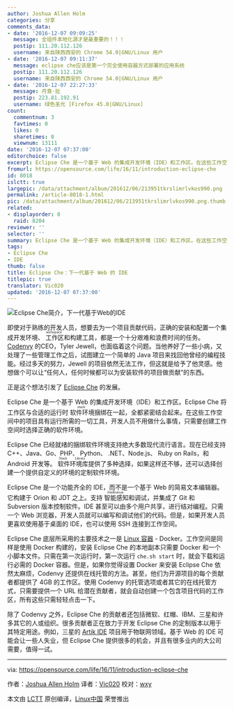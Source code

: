 ```yaml
---
author: Joshua Allen Holm
categories: 分享
comments_data:
- date: '2016-12-07 09:09:25'
  message: 全组件本地化源才是最重要的！！！
  postip: 111.20.112.126
  username: 来自陕西西安的 Chrome 54.0|GNU/Linux 用户
- date: '2016-12-07 09:11:37'
  message: eclipse che应该是第一个完全使用容器方式部署的应用系统
  postip: 111.20.112.126
  username: 来自陕西西安的 Chrome 54.0|GNU/Linux 用户
- date: '2016-12-07 22:27:33'
  message: 月食·扯
  postip: 223.81.192.91
  username: 绿色圣光 [Firefox 45.0|GNU/Linux]
count:
  commentnum: 3
  favtimes: 0
  likes: 0
  sharetimes: 0
  viewnum: 13111
date: '2016-12-07 07:37:00'
editorchoice: false
excerpt: Eclipse Che 是一个基于 Web 的集成开发环境（IDE）和工作区。在这些工作空间中的项目具有运行所需的一切工具，开发人员不用做什么事情，只需要创建工作空间时选择正确的软件环境。
fromurl: https://opensource.com/life/16/11/introduction-eclipse-che
id: 8018
islctt: true
largepic: /data/attachment/album/201612/06/213951tkrslimrlvkos990.png
permalink: /article-8018-1.html
pic: /data/attachment/album/201612/06/213951tkrslimrlvkos990.png.thumb.jpg
related:
- displayorder: 0
  raid: 8204
reviewer: ''
selector: ''
summary: Eclipse Che 是一个基于 Web 的集成开发环境（IDE）和工作区。在这些工作空间中的项目具有运行所需的一切工具，开发人员不用做什么事情，只需要创建工作空间时选择正确的软件环境。
tags:
- Eclipse Che
- IDE
thumb: false
title: Eclipse Che：下一代基于 Web 的 IDE
titlepic: true
translator: Vic020
updated: '2016-12-07 07:37:00'
---
```


![Eclipse Che简介，下一代基于Web的IDE](/data/attachment/album/201612/06/213951tkrslimrlvkos990.png "Introduction to Eclipse Che, a next-generation, web-based IDE")


即使对于熟练的开发人员，想要去为一个项目贡献代码，正确的安装和配置一个集成开发环境、<ruby> 工作区 <rp>  （ </rp> <rt>  workspace </rt> <rp>  ） </rp></ruby>和构建工具，都是一个十分艰难和浪费时间的任务。[Codenvy](http://codenvy.com/) 的CEO，Tyler Jewell，也面临着这个问题。当他养好了一些小病，又处理了一些管理工作之后，试图建立一个简单的 Java 项目来找回他曾经的编程技能。经过多天的努力，Jewell 的项目依然无法工作，但这就是给予了他灵感。他想做个可以让“任何人，任何时候都可以为安装软件的项目做贡献”的东西。


正是这个想法引发了 [Eclipse Che](http://eclipse.org/che) 的发展。


Eclipse Che 是一个基于 Web 的集成开发环境（IDE）和工作区。Eclipse Che 将工作区与合适的运行时<ruby> 软件环境 <rp>  （ </rp> <rt>  stack </rt> <rp>  ） </rp></ruby>捆绑在一起，全都紧密结合起来。在这些工作空间中的项目具有运行所需的一切工具，开发人员不用做什么事情，只需要创建工作空间时选择正确的软件环境。


Eclipse Che 已经就绪的捆绑软件环境支持绝大多数现代流行语言。现在已经支持 C++、Java、Go、PHP、 Python、 .NET、Node.js、 Ruby on Rails，和 Android 开发等。<ruby> 软件环境库 <rp>  （ </rp> <rt>  Stack Library </rt> <rp>  ） </rp></ruby>提供了多种选择，如果这样还不够，还可以选择创建一个提供自定义的环境的定制软件环境。


Eclipse Che 是一个功能齐全的 IDE，而不是一个基于 Web 的简易文本编辑器。它构建于 Orion 和 JDT 之上。支持<ruby> 智能感知 <rp>  （ </rp> <rt>  Intellisense </rt> <rp>  ） </rp></ruby>和调试，并集成了 Git 和 Subversion 版本控制软件。IDE 甚至可以由多个用户共享，进行结对编程。只需一个 Web 浏览器，开发人员就可以编写和调试他们的代码。但是，如果开发人员更喜欢使用基于桌面的 IDE，也可以使用 SSH 连接到工作空间。


Eclipse Che 底层所采用的主要技术之一是 [Linux 容器](https://opensource.com/resources/what-are-linux-containers) - Docker。工作空间是同样是使用 Docker 构建的，安装 Eclipse Che 的本地副本只需要 Docker 和一个小脚本文件。只需在第一次运行时，第一次运行 `che.sh start` 时，就会下载和运行必需的 Docker 容器。但是，如果你觉得设置 Docker 来安装 Eclipse Che 依然太麻烦，Codenvy 还提供在线托管的方法。甚至，他们为开源项目的每个贡献者都提供了 4GB 的工作区。使用 Codenvy 的托管选项或者其它的在线托管方式，只需要提供一个 URL 给潜在贡献者，就会自动创建一个包含项目代码的工作区，所有这些只需轻轻点击一下。


除了 Codenvy 之外，Eclipse Che 的贡献者还包括微软、红帽、IBM、三星和许多其它的人或组织。很多贡献者正在致力于开发 Eclipse Che 的定制版本以用于其特定用途。例如，三星的 [Artik IDE](http://eclipse.org/che/artik) 项目用于物联网领域。基于 Web 的 IDE 可能会让一些人失业，但 Eclipse Che 提供很多的机会，并且有很多业内的大公司需要，值得一试。




---


via: <https://opensource.com/life/16/11/introduction-eclipse-che>


作者：[Joshua Allen Holm](https://opensource.com/users/holmja) 译者：[Vic020](http://www.vicyu.net/) 校对：[wxy](https://github.com/wxy)


本文由 [LCTT](https://github.com/LCTT/TranslateProject) 原创编译，[Linux中国](https://linux.cn/) 荣誉推出